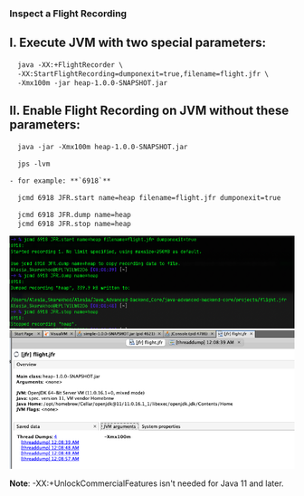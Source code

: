 ### Inspect a Flight Recording

## I. Execute JVM with two special parameters:
  ```
    java -XX:+FlightRecorder \
    -XX:StartFlightRecording=dumponexit=true,filename=flight.jfr \
    -Xmx100m -jar heap-1.0.0-SNAPSHOT.jar
  ```

## II. Enable Flight Recording on JVM without these parameters:

  ```
    java -jar -Xmx100m heap-1.0.0-SNAPSHOT.jar
  ```
  ```
    jps -lvm
  ```
    - for example: **`6918`**
  ```
    jcmd 6918 JFR.start name=heap filename=flight.jfr dumponexit=true
  ```
  ```
    jcmd 6918 JFR.dump name=heap
    jcmd 6918 JFR.stop name=heap
  ```

![Image](img/heap-record.png)
![Image](img/heap-record2.png)

**Note**: -XX:+UnlockCommercialFeatures isn't needed for Java 11 and later.